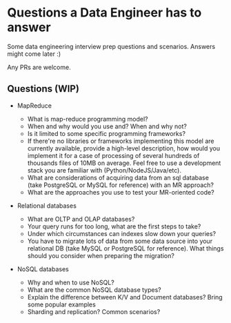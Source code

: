 # Questions a Data Engineer has to answer
Some data engineering interview prep questions and scenarios. Answers might come later :)

Any PRs are welcome.

## Questions (WIP)

* MapReduce
  * What is map-reduce programming model?
  * When and why would you use and? When and why not?
  * Is it limited to some specific programming frameworks?
  * If there're no libraries or frameworks implementing this model are currently available, provide a high-level description, how would you implement it for a case of processing of several hundreds of thousands files of 10MB on average. Feel free to use a development stack you are familiar with (Python/NodeJS/Java/etc).
  * What are considerations of acquiring data from an sql database (take PostgreSQL or MySQL for reference) with an MR approach?
  * What are the approaches you use to test your MR-oriented code?

* Relational databases
  * What are OLTP and OLAP databases?
  * Your query runs for too long, what are the first steps to take?
  * Under which circumstances can indexes slow down your queries?
  * You have to migrate lots of data from some data source into your relational DB (take MySQL or PostgreSQL for reference). What things should you consider when preparing the migration?

* NoSQL databases
  * Why and when to use NoSQL? 
  * What are the common NoSQL database types?
  * Explain the difference between K/V and Document databases? Bring some popular examples
  * Sharding and replication? Common scenarios?
  

